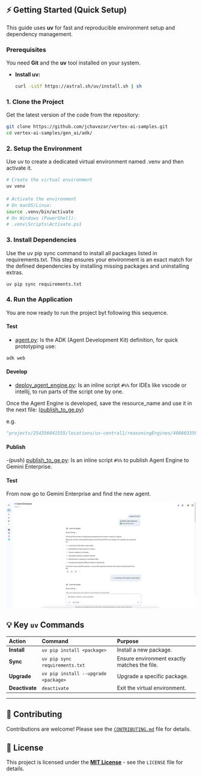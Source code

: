 ## ⚡ Getting Started (Quick Setup)

This guide uses **uv** for fast and reproducible environment setup and dependency management.

### Prerequisites

You need **Git** and the **uv** tool installed on your system.

*   **Install uv:**
    ```bash
    curl -LsSf https://astral.sh/uv/install.sh | sh
    ```

### 1. Clone the Project

Get the latest version of the code from the repository:

```bash
git clone https://github.com/jchavezar/vertex-ai-samples.git
cd vertex-ai-samples/gen_ai/adk/
```

### 2. Setup the Environment

Use uv to create a dedicated virtual environment named .venv and then activate it.

```bash
# Create the virtual environment
uv venv

# Activate the environment
# On macOS/Linux:
source .venv/bin/activate
# On Windows (PowerShell):
# .venv\Scripts\Activate.ps1
```

### 3. Install Dependencies

Use the uv pip sync command to install all packages listed in requirements.txt. This step ensures your environment is an exact match for the defined dependencies by installing missing packages and uninstalling extras.

```bash
uv pip sync requirements.txt
```

### 4. Run the Application

You are now ready to run the project byt following this sequence.

#### Test
- [agent.py](agent.py): Is the ADK (Agent Development Kit) definition, for quick prototyping use:

```bash
adk web
```

#### Develop
- [deploy_agent_engine.py](deploy_agent_engine.py): Is an inline script `#%%` for IDEs like vscode or intellij, to run
parts of the script one by one.

Once the Agent Engine is developed, save the resource_name and use it in the next file:
([publish_to_ge.py](publish_to_ge.py))

e.g.
```python
"projects/254356041555/locations/us-central1/reasoningEngines/4066033581934247936"
```


#### Publish
-(push) [publish_to_ge.py](publish_to_ge.py): Is an inline script `#%%` to publish Agent Engine to Gemini Enterprise.

#### Test

From now go to Gemini Enterprise and find the new agent.

![img.png](screenshot_1.png)

## 💡 Key `uv` Commands

| Action | Command | Purpose |
| :--- | :--- | :--- |
| **Install** | `uv pip install <package>` | Install a new package. |
| **Sync** | `uv pip sync requirements.txt` | Ensure environment exactly matches the file. |
| **Upgrade** | `uv pip install --upgrade <package>` | Upgrade a specific package. |
| **Deactivate** | `deactivate` | Exit the virtual environment. |

---

## 🤝 Contributing

Contributions are welcome! Please see the [`CONTRIBUTING.md`](CONTRIBUTING.md) file for details.

## 📄 License

This project is licensed under the **[MIT License](LICENSE)** - see the `LICENSE` file for details.

